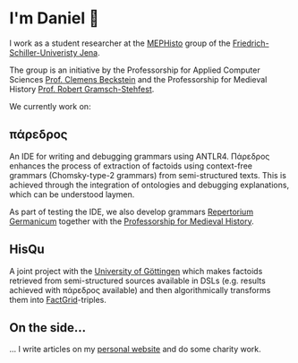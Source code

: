 # I'm Daniel 👋

I work as a student researcher at the [MEPHisto](https://mephisto.uni-jena.de) group of the [Friedrich-Schiller-Univeristy Jena](https://www.uni-jena.de).

The group is an initiative by the Professorship for Applied Computer Sciences [Prof. Clemens Beckstein](https://ki.uni-jena.de) and the Professorship for Medieval History [Prof. Robert Gramsch-Stehfest](https://www.gw.uni-jena.de/2755/apl-prof-dr-robert-gramsch-stehfest).

We currently work on:

## πάρεδρος
An IDE for writing and debugging grammars using ANTLR4. Πάρεδρος enhances the process of extraction of factoids using context-free grammars (Chomsky-type-2 grammars) from semi-structured texts. This is achieved through the integration of ontologies and debugging explanations, which can be understood laymen.

As part of testing the IDE, we also develop grammars [Repertorium Germanicum](http://www.romana-repertoria.net/993.html) together with the [Professorship for Medieval History](https://www.gw.uni-jena.de/2755/apl-prof-dr-robert-gramsch-stehfest).
 
## HisQu
A joint project with the [University of Göttingen](https://www.uni-goettingen.de/) which makes factoids retrieved from semi-structured sources available in DSLs (e.g. results achieved with πάρεδρος available) and then algorithmically transforms them into [FactGrid](https://database.factgrid.de/wiki/Main_Page)-triples.

## On the side...
... I write articles on my [personal website](https://www.daniel-motz.de/) and do some charity work.
